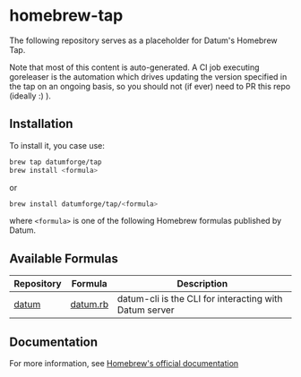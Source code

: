 # homebrew-tap

The following repository serves as a placeholder for Datum's Homebrew Tap.

Note that most of this content is auto-generated. A CI job executing goreleaser is the automation which drives updating the version specified in the tap on an ongoing basis, so you should not (if ever) need to PR this repo (ideally :) ). 

## Installation

To install it, you case use:

```bash
brew tap datumforge/tap
brew install <formula>
```

or

```bash
brew install datumforge/tap/<formula>
```

where `<formula>` is one of the following Homebrew formulas published by Datum.

## Available Formulas

| Repository | Formula | Description |
| ---------- | ------- | ----------- |
| [datum](https://github.com/datumforge/datum) | [datum.rb](Formula/datum.rb) | datum-cli is the CLI for interacting with Datum server |

## Documentation

For more information, see [Homebrew's official documentation](https://docs.brew.sh/)
